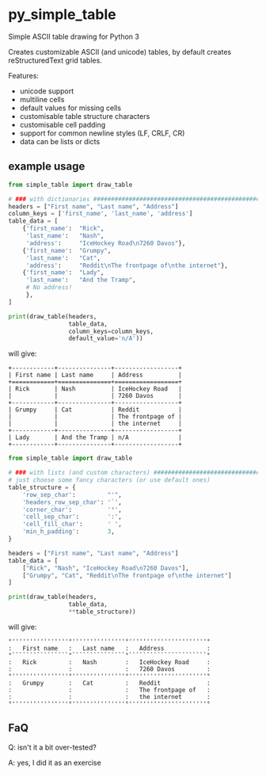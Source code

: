 # py_simple_table

Simple ASCII table drawing for Python 3

Creates customizable ASCII (and unicode) tables, 
by default creates reStructuredText grid tables.

Features:
  - unicode support
  - multiline cells
  - default values for missing cells
  - customisable table structure characters
  - customisable cell padding
  - support for common newline styles (LF, CRLF, CR)
  - data can be lists or dicts


## example usage

```python
from simple_table import draw_table

# ### with dictionaries ##################################################
headers = ["First name", "Last name", "Address"]
column_keys = ['first_name', 'last_name', 'address']
table_data = [
    {'first_name':  "Rick",
     'last_name':   "Nash",
     'address':     "IceHockey Road\n7260 Davos"},
    {'first_name':  "Grumpy",
     'last_name':   "Cat",
     'address':     "Reddit\nThe frontpage of\nthe internet"},
    {'first_name':  "Lady",
     'last_name':   "And the Tramp",
     # No address!
     },
]

print(draw_table(headers,
                 table_data,
                 column_keys=column_keys,
                 default_value='n/A'))

```

will give:

```
+------------+---------------+------------------+
| First name | Last name     | Address          |
+============+===============+==================+
| Rick       | Nash          | IceHockey Road   |
|            |               | 7260 Davos       |
+------------+---------------+------------------+
| Grumpy     | Cat           | Reddit           |
|            |               | The frontpage of |
|            |               | the internet     |
+------------+---------------+------------------+
| Lady       | And the Tramp | n/A              |
+------------+---------------+------------------+
```

```python
from simple_table import draw_table

# ### with lists (and custom characters) #################################
# just choose some fancy characters (or use default ones)
table_structure = {
    'row_sep_char':         "'",
    'headers_row_sep_char': '`',
    'corner_char':          '°',
    'cell_sep_char':        ':',
    'cell_fill_char':       ' ',
    'min_h_padding':        3,
}

headers = ["First name", "Last name", "Address"]
table_data = [
    ["Rick", "Nash", "IceHockey Road\n7260 Davos"],
    ["Grumpy", "Cat", "Reddit\nThe frontpage of\nthe internet"]
]

print(draw_table(headers,
                 table_data,
                 **table_structure))
```

will give:

```
°''''''''''''''''°'''''''''''''''°''''''''''''''''''''''°
:   First name   :   Last name   :   Address            :
°````````````````°```````````````°``````````````````````°
:   Rick         :   Nash        :   IceHockey Road     :
:                :               :   7260 Davos         :
°''''''''''''''''°'''''''''''''''°''''''''''''''''''''''°
:   Grumpy       :   Cat         :   Reddit             :
:                :               :   The frontpage of   :
:                :               :   the internet       :
°''''''''''''''''°'''''''''''''''°''''''''''''''''''''''°
```

## FaQ

Q: isn't it a bit over-tested?

A: yes, I did it as an exercise
